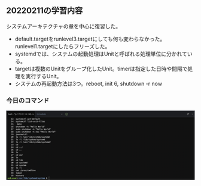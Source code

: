 ## 20220211の学習内容
システムアーキテクチャの章を中心に復習した。<br>
- default.targetをrunlevel3.targetにしても何も変わらなかった。runlevel1.targetにしたらフリーズした。
- systemdでは、システムの起動処理はUnitと呼ばれる処理単位に分かれている。
- targetは複数のUnitをグループ化したUnit。timerは指定した日時や間隔で処理を実行するUnit。
- システムの再起動方法は3つ。reboot, init 6, shutdown -r now

### 今日のコマンド
![20220211](images/2022-02-11.png)
